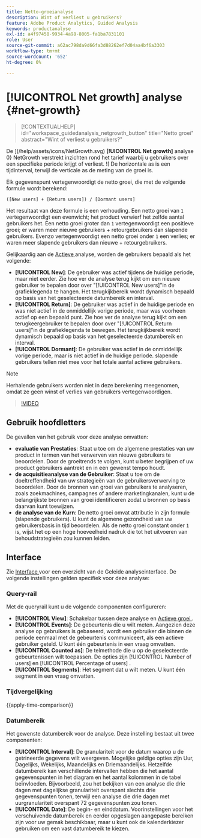 ```yaml
---
title: Netto-groeianalyse
description: Wint of verliest u gebruikers?
feature: Adobe Product Analytics, Guided Analysis
keywords: productanalyse
exl-id: a4f97458-9934-4a98-8005-fa1ba7831101
role: User
source-git-commit: a62ac798da9d66fa3d88262ef7d04aa4bf6a3303
workflow-type: tm+mt
source-wordcount: '652'
ht-degree: 0%

---
```


# [!UICONTROL Net growth] analyse {#net-growth}

<!-- markdownlint-disable MD034 -->

>[!CONTEXTUALHELP]
>id="workspace_guidedanalysis_netgrowth_button"
>title="Netto groei"
>abstract="Wint of verliest u gebruikers?"

<!-- markdownlint-enable MD034 -->

De ](/help/assets/icons/NetGrowth.svg) **[!UICONTROL Net growth]** analyse 0} NetGrowth verstrekt inzichten rond het tarief waarbij u gebruikers over een specifieke periode krijgt of verliest. ![ De horizontale as is een tijdinterval, terwijl de verticale as de meting van de groei is.

Elk gegevenspunt vertegenwoordigt de netto groei, die met de volgende formule wordt berekend:

`([New users] + [Return users]) / [Dormant users]`

Het resultaat van deze formule is een verhouding. Een netto groei van `1` vertegenwoordigt een evenwicht; het product verwierf het zelfde aantal gebruikers het. Een netto groei groter dan `1` vertegenwoordigt een positieve groei; er waren meer nieuwe gebruikers + retourgebruikers dan slapende gebruikers. Evenzo vertegenwoordigt een netto groei onder `1` een verlies; er waren meer slapende gebruikers dan nieuwe + retourgebruikers.

Gelijkaardig aan de [ Actieve ](active-growth.md) analyse, worden de gebruikers bepaald als het volgende:

* **[!UICONTROL New]**: De gebruiker was actief tijdens de huidige periode, maar niet eerder. Zie hoe ver de analyse terug kijkt om een nieuwe gebruiker te bepalen door over &quot;[!UICONTROL New users]&quot;in de grafieklegenda te hangen. Het terugkijkbereik wordt dynamisch bepaald op basis van het geselecteerde datumbereik en interval.
* **[!UICONTROL Return]**: De gebruiker was actief in de huidige periode en was niet actief in de onmiddellijk vorige periode, maar was voorheen actief op een bepaald punt. Zie hoe ver de analyse terug kijkt om een terugkeergebruiker te bepalen door over &quot;[!UICONTROL Return users]&quot;in de grafieklegenda te bewegen. Het terugkijkbereik wordt dynamisch bepaald op basis van het geselecteerde datumbereik en interval.
* **[!UICONTROL Dormant]**: De gebruiker was actief in de onmiddellijk vorige periode, maar is niet actief in de huidige periode. slapende gebruikers tellen niet mee voor het totale aantal actieve gebruikers.

>[!NOTE]
>
>Herhalende gebruikers worden niet in deze berekening meegenomen, omdat ze geen winst of verlies van gebruikers vertegenwoordigen.

>[!VIDEO](https://video.tv.adobe.com/v/3421664/?learn=on)


## Gebruik hoofdletters

De gevallen van het gebruik voor deze analyse omvatten:

* **evaluatie van Prestaties**: Staat u toe om de algemene prestaties van uw product in termen van het verwerven van nieuwe gebruikers te beoordelen. Door de groeitrends te volgen, kunt u beter begrijpen of uw product gebruikers aantrekt en in een gewenst tempo houdt.
* **de acquisitieanalyse van de Gebruiker**: Staat u toe om de doeltreffendheid van uw strategieën van de gebruikersverwerving te beoordelen. Door de bronnen van groei van gebruikers te analyseren, zoals zoekmachines, campagnes of andere marketingkanalen, kunt u de belangrijkste bronnen van groei identificeren zodat u bronnen op basis daarvan kunt toewijzen.
* **de analyse van de Kurn**: De netto groei omvat attributie in zijn formule (slapende gebruikers). U kunt de algemene gezondheid van uw gebruikersbasis in tijd beoordelen. Als de netto groei constant onder `1` is, wijst het op een hoge hoeveelheid nadruk die tot het uitvoeren van behoudstrategieën zou kunnen leiden.

## Interface

Zie [ Interface ](../overview.md#interface) voor een overzicht van de Geleide analyseinterface. De volgende instellingen gelden specifiek voor deze analyse:

### Query-rail

Met de queryrail kunt u de volgende componenten configureren:

* **[!UICONTROL View]**: Schakelaar tussen deze analyse en [ Actieve groei ](active-growth.md).
* **[!UICONTROL Events]**: De gebeurtenis die u wilt meten. Aangezien deze analyse op gebruikers is gebaseerd, wordt een gebruiker die binnen de periode eenmaal met de gebeurtenis communiceert, als een actieve gebruiker geteld. U kunt één gebeurtenis in een vraag omvatten.
* **[!UICONTROL Counted as]**: De telmethode die u op de geselecteerde gebeurtenissen wilt toepassen. De opties zijn [!UICONTROL Number of users] en [!UICONTROL Percentage of users] .
* **[!UICONTROL Segments]**: Het segment dat u wilt meten. U kunt één segment in een vraag omvatten.

### Tijdvergelijking

{{apply-time-comparison}}

### Datumbereik

Het gewenste datumbereik voor de analyse. Deze instelling bestaat uit twee componenten:

* **[!UICONTROL Interval]**: De granulariteit voor de datum waarop u de getrineerde gegevens wilt weergeven. Mogelijke geldige opties zijn Uur, Dagelijks, Wekelijks, Maandelijks en Driemaandelijks. Hetzelfde datumbereik kan verschillende intervallen hebben die het aantal gegevenspunten in het diagram en het aantal kolommen in de tabel beïnvloeden. Bijvoorbeeld, zou het bekijken van een analyse die drie dagen met dagelijkse granulariteit overspant slechts drie gegevenspunten tonen, terwijl een analyse die drie dagen met uurgranulariteit overspant 72 gegevenspunten zou tonen.
* **[!UICONTROL Date]**: De begin- en einddatum. Voorinstellingen voor het verschuivende datumbereik en eerder opgeslagen aangepaste bereiken zijn voor uw gemak beschikbaar, maar u kunt ook de kalenderkiezer gebruiken om een vast datumbereik te kiezen.

<!-- 
## Example

See below for an example of the analysis.

![Net growth compare](../assets/net-growth-compare.png)

-->
